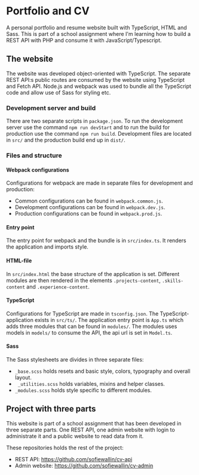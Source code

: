 # Portfolio and CV

A personal portfolio and resume website built with TypeScript, HTML and Sass. This is part of a school assignment where I'm learning how to build a REST API with PHP and consume it with JavaScript/Typescript.

## The website

The website was developed object-oriented with TypeScript. The separate REST API:s public routes are consumed by the website using TypeScript and Fetch API. Node.js and webpack was used to bundle all the TypeScript code and allow use of Sass for styling etc.

### Development server and build

There are two separate scripts in `package.json`. To run the development server use the command `npm run devStart` and to run the build for production use the command `npm run build`. Development files are located in `src/` and the production build end up in `dist/`.

### Files and structure

#### Webpack configurations

Configurations for webpack are made in separate files for development and production: 

- Common configurations can be found in `webpack.common.js`.
- Development configurations can be found in `webpack.dev.js`.
- Production configurations can be found in `webpack.prod.js`.

#### Entry point

The entry point for webpack and the bundle is in `src/index.ts`. It renders the application and imports style.

#### HTML-file

In `src/index.html` the base structure of the application is set. Different modules are then rendered in the elements `.projects-content`, `.skills-content` and `.experience-content`.

#### TypeScript

Configurations for TypeScript are made in `tsconfig.json`. The TypeScript-application exists in `src/ts/`. The application entry point is `App.ts` which adds three modules that can be found in `modules/`. The modules uses models in `models/` to consume the API, the api url is set in `Model.ts`.

#### Sass

The Sass stylesheets are divides in three separate files: 

- `_base.scss` holds resets and basic style, colors, typography and overall layout. 
- ` _utilities.scss` holds variables, mixins and helper classes.
- `_modules.scss` holds style specific to different modules.

## Project with three parts

This website is part of a school assignment that has been developed in three separate parts. One REST API, one admin website with login to administrate it and a public website to read data from it.

These repositories holds the rest of the project:

- REST API: https://github.com/sofiewallin/cv-api
- Admin website: https://github.com/sofiewallin/cv-admin
